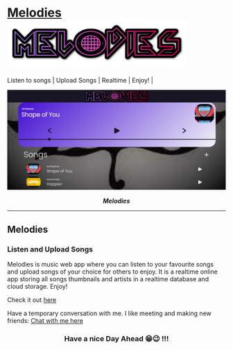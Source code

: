 # [Melodies]( https://danieltk26.github.io/Melodies/) <img src="logo.png"></h2>
Listen to songs | Upload Songs | Realtime | Enjoy! |

![alt text](cover.png)
<p align="center">
  <b><i>Melodies </i></b>


<br />
<hr />


<h2>Melodies</h2>

<h3>Listen and Upload Songs</h3>

Melodies is music web app where you can listen to your favourite songs and upload songs of your choice 
for others to enjoy. It is a realtime online app storing all songs thumbnails and artists in a realtime
database and cloud storage. Enjoy!

Check it out [here]( https://danieltk26.github.io/Melodies/)

Have a temporary conversation with me. I like meeting and making new friends: [Chat with me here]( https://danieltk26.github.io/Daniel-Chats/)
 
<h3 align="center">Have a nice Day Ahead 😁😉 !!!</h3>

[gmail]: DanielTk999@gmail.com
[danielchats]: https://danieltk26.github.io/Daniel-Chats/
[roblox]: https://www.roblox.com/users/466671545/profile
[myweb]: https://danieltk26.github.io/Daniel-Thomas/index.html#hero
[grp]: https://https://github.com/Super-Teen-Coders
